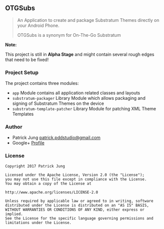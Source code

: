 ## OTGSubs

> An Application to create and package Substratum Themes directly on your Android Phone.
>
> OTGSubs is a synonym for On-The-Go Substratum

**Note:**

This project is still in **Alpha Stage** and might contain several rough edges that need to be fixed!

### Project Setup

The project contains three modules:

* `app` Module contains all application related classes and layouts
* `substratum-packager` Library Module which allows packaging and signing of Substratum Themes on the device
* `substratum-template-patcher` Library Module for patching XML Theme Templates

### Author

* Patrick Jung [<patrick.pddstudio@gmail.com>](mailto:patrick.pddstudio@gmail.com)
* Google+ [Profile](https://plus.google.com/+PatrickJung42)

### License

	Copyright 2017 Patrick Jung

	Licensed under the Apache License, Version 2.0 (the "License");
	you may not use this file except in compliance with the License.
	You may obtain a copy of the License at

	http://www.apache.org/licenses/LICENSE-2.0

	Unless required by applicable law or agreed to in writing, software
	distributed under the License is distributed on an "AS IS" BASIS,
	WITHOUT WARRANTIES OR CONDITIONS OF ANY KIND, either express or implied.
	See the License for the specific language governing permissions and
	limitations under the License.

